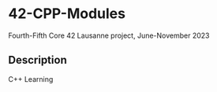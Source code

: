 # 42-CPP-Modules
Fourth-Fifth Core 42 Lausanne project, June-November 2023
## Description
C++ Learning

